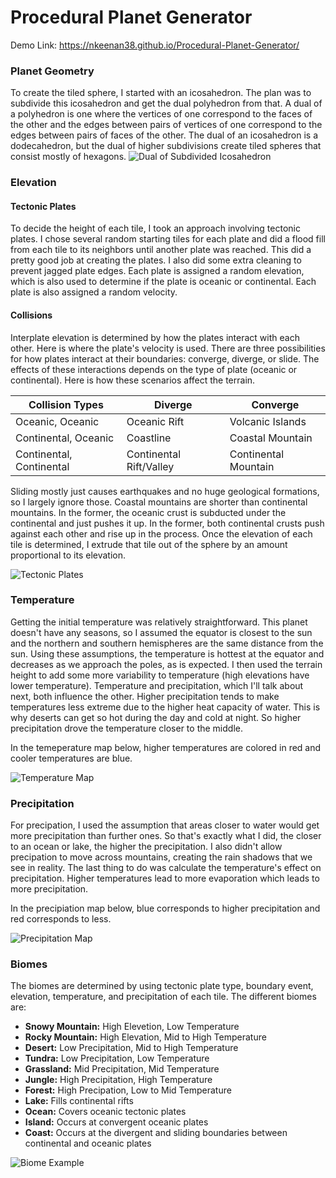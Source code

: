 # Procedural Planet Generator #
Demo Link: https://nkeenan38.github.io/Procedural-Planet-Generator/

### Planet Geometry ###
To create the tiled sphere, I started with an icosahedron. The plan was to subdivide this icosahedron and get the dual polyhedron from that. A dual of a polyhedron is one where the vertices of one correspond to the faces of the other and the edges between pairs of vertices of one correspond to the edges between pairs of faces of the other. The dual of an icosahedron is a dodecahedron, but the dual of higher subdivisions create tiled spheres that consist mostly of hexagons.
![Dual of Subdivided Icosahedron](./img/dual-3.png)

### Elevation ####
#### Tectonic Plates ####
To decide the height of each tile, I took an approach involving tectonic plates. I chose several random starting tiles for each plate and did a flood fill from each tile to its neighbors until another plate was reached. This did a pretty good job at creating the plates. I also did some extra cleaning to prevent jagged plate edges. Each plate is assigned a random elevation, which is also used to determine if the plate is oceanic or continental. Each plate is also assigned a random velocity.
#### Collisions ####
Interplate elevation is determined by how the plates interact with each other. Here is where the plate's velocity is used. There are three possibilities for how plates interact at their boundaries: converge, diverge, or slide. The effects of these interactions depends on the type of plate (oceanic or continental). Here is how these scenarios affect the terrain.

| Collision Types          | Diverge                  | Converge              | 
| -------------            | ---------------          | ---------------       |
| Oceanic, Oceanic         | Oceanic Rift             | Volcanic Islands      | 
| Continental, Oceanic     | Coastline                | Coastal Mountain      |
| Continental, Continental | Continental Rift/Valley  | Continental Mountain  |

Sliding mostly just causes earthquakes and no huge geological formations, so I largely ignore those. Coastal mountains are shorter than continental mountains. In the former, the oceanic crust is subducted under the continental and just pushes it up. In the former, both continental crusts push against each other and rise up in the process. Once the elevation of each tile is determined, I extrude that tile out of the sphere by an amount proportional to its elevation.

![Tectonic Plates](./img/plate-elevated.png)

### Temperature ###
Getting the initial temperature was relatively straightforward. This planet doesn't have any seasons, so I assumed the equator is closest to the sun and the northern and southern hemispheres are the same distance from the sun. Using these assumptions, the temperature is hottest at the equator and decreases as we approach the poles, as is expected. I then used the terrain height to add some more variability to temperature (high elevations have lower temperature). Temperature and precipitation, which I'll talk about next, both influence the other. Higher precipitation tends to make temperatures less extreme due to the higher heat capacity of water. This is why deserts can get so hot during the day and cold at night. So higher precipitation drove the temperature closer to the middle.

In the temeperature map below, higher temperatures are colored in red and cooler temperatures are blue.

![Temperature Map](./img/temperature.png)

### Precipitation ###
For precipation, I used the assumption that areas closer to water would get more precipitation than further ones. So that's exactly what I did, the closer to an ocean or lake, the higher the precipitation. I also didn't allow precipation to move across mountains, creating the rain shadows that we see in reality. The last thing to do was calculate the temperature's effect on precipitation. Higher temperatures lead to more evaporation which leads to more precipitation. 

In the precipiation map below, blue corresponds to higher precipitation and red corresponds to less.

![Precipitation Map](./img/precipitation.png)

### Biomes ###
The biomes are determined by using tectonic plate type, boundary event, elevation, temperature, and precipitation of each tile. The different biomes are:
* **Snowy Mountain:** High Elevetion, Low Temperature
* **Rocky Mountain:** High Elevation, Mid to High Temperature
* **Desert:** Low Precipitation, Mid to High Temperature
* **Tundra:** Low Precipitation, Low Temperature
* **Grassland:** Mid Precipitation, Mid Temperature
* **Jungle:** High Precipitation, High Temperature
* **Forest:** High Precipation, Low to Mid Temperature
* **Lake:** Fills continental rifts
* **Ocean:** Covers oceanic tectonic plates
* **Island:** Occurs at convergent oceanic plates
* **Coast:** Occurs at the divergent and sliding boundaries between continental and oceanic plates

![Biome Example](./img/biome.png)
